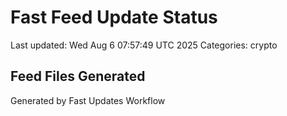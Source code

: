 # Fast Feed Update Status
Last updated: Wed Aug  6 07:57:49 UTC 2025
Categories: crypto

## Feed Files Generated

Generated by Fast Updates Workflow
